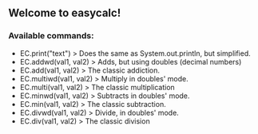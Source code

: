 
## Welcome to easycalc!

### Available commands:

- EC.print("text") > Does the same as System.out.println, but simplified.
- EC.addwd(val1, val2) > Adds, but using doubles (decimal numbers)
- EC.add(val1, val2) > The classic addiction.
- EC.multiwd(val1, val2) > Multiply in doubles' mode.
- EC.multi(val1, val2) > The classic multiplication
- EC.minwd(val1, val2) > Subtracts in doubles' mode.
- EC.min(val1, val2) > The classic subtraction.
- EC.divwd(val1, val2) > Divide, in doubles' mode.
- EC.div(val1, val2) > The classic division
